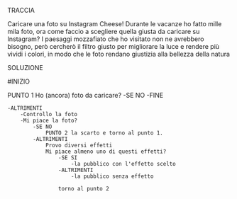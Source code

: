 TRACCIA

Caricare una foto su Instagram
Cheese!
Durante le vacanze ho fatto mille mila foto, ora come faccio a scegliere quella giusta da caricare su Instagram? I paesaggi mozzafiato che ho visitato non ne avrebbero bisogno, però cercherò il filtro giusto per migliorare la luce e rendere più vividi i colori, in modo che le foto rendano giustizia alla bellezza della natura

SOLUZIONE

#INIZIO

PUNTO 1 Ho (ancora) foto da caricare?
    -SE NO 
        -FINE

    -ALTRIMENTI
        -Controllo la foto
        -Mi piace la foto?
            -SE NO
                PUNTO 2 la scarto e torno al punto 1.
            -ALTRIMENTI
                Provo diversi effetti
                Mi piace almeno uno di questi effetti?
                    -SE SI
                        -la pubblico con l'effetto scelto
                    -ALTRIMENTI
                        -la pubblico senza effetto
                    
                    torno al punto 2
                    
